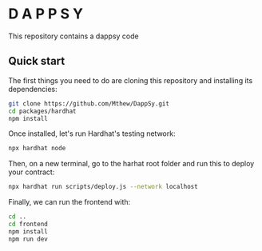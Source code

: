 # D A P P S Y

This repository contains a dappsy code

## Quick start

The first things you need to do are cloning this repository and installing its
dependencies:

```sh
git clone https://github.com/Mthew/DappSy.git
cd packages/hardhat
npm install
```

Once installed, let's run Hardhat's testing network:

```sh
npx hardhat node
```

Then, on a new terminal, go to the harhat root folder and run this to
deploy your contract:

```sh
npx hardhat run scripts/deploy.js --network localhost
```

Finally, we can run the frontend with:

```sh
cd ..
cd frontend
npm install
npm run dev
```
